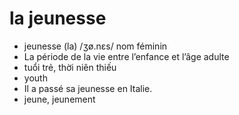 
# la jeunesse
- jeunesse (la)	/ʒø.nɛs/	nom féminin	
- La période de la vie entre l’enfance et l’âge adulte	
- tuổi trẻ, thời niên thiếu	
- youth	
- Il a passé sa jeunesse en Italie.	
- jeune, jeunement